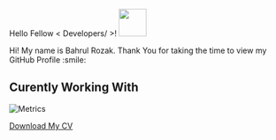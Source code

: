 Hello Fellow < Developers/ >! <img src = "https://raw.githubusercontent.com/MartinHeinz/MartinHeinz/master/wave.gif" width = 50px>
<br>
<!-- ![](https://github.com/Bahrul-Rozak/Bahrul-Rozak/blob/master/Hero.png)  -->
 
<!-- <p align='center'>

</p> -->
<div size='20px'> Hi! My name is Bahrul Rozak. Thank You for taking the time to view my GitHub Profile :smile:</div>

<h2> Curently Working With </h2>

![Metrics](https://metrics.lecoq.io/Bahrul-Rozak?template=terminal&base.header=0&base.activity=0&base.repositories=0&base.metadata=0&languages=1&languages.limit=8&languages.colors=github&languages.threshold=0%25&config.timezone=America%2FToronto)

[Download My CV](https://bahrul-rozak.github.io/CV/images/CV-Bahrul-Rozak.pdf)
  





